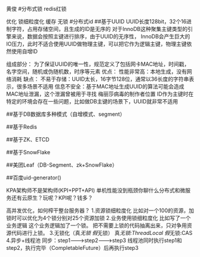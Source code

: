黄俊
#分布式锁
redis红锁


优化
锁细粒度化
缓存
无锁
#分布式id
##基于UUID
UUID长度128bit，32个16进制字符，占用存储空间，且生成的ID是无序的
对于InnoDB这种聚集主键类型的引擎来说，数据会按照主键进行排序，由于UUID的无序性，
InnoDB会产生巨大的IO压力，此时不适合使用UUID做物理主键，可以把它作为逻辑主键，物理主键依然使用自增ID

组成部分：
为了保证UUID的唯一性，规范定义了包括网卡MAC地址，时间戳，名字空间，随机或伪随机数，时序等元素
优点：
性能非常高：本地生成，没有网络消耗
缺点：
不易于存储：UUID太长，16字节128位，通常以36长度的字符串表示，很多场景不适用
信息不安全：基于MAC地址生成UUID的算法可能会造成MAC地址泄漏，这个泄漏曾被用于寻找
梅丽莎病毒的制作者位置
ID作为主键时在特定的环境会存在一些问题，比如做DB主键的场景下，UUID就非常不适用

##基于DB数据库多种模式（自增模式、segment）

##基于Redis

##基于ZK、ETCD

##基于SnowFlake

##美团Leaf（DB-Segment、zk+SnowFlake）

##百度uid-generator()





KPA架构师不是架构师(KPI+PPT+API)
单机性能没到瓶颈你聊什么分布式和微服务还有云原生？玩呢？KPI呢？钱多？

高并发优化，如何榨干整台服务器？
1.资源锁细粒度化
   比如对一个100的资源，加锁时可以优化为4个锁分别对25个资源加锁
2.业务使用锁细粒度化
  比如写了一个业务逻辑 这个业务逻辑加了一个锁。
  把不需要上锁的代码抽离出来，只对争用资源代码进行上锁。
3.无锁化（真*无锁  假*无锁）
  真*无锁:ThreadLocal
  假*无锁:CAS
4.异步+线程池
  同步：step1--->step2--->step3
  线程池同时执行step1和step2，执行完毕（CompletableFuture）后再执行step3





